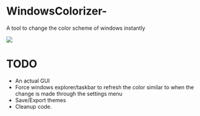 # WindowsColorizer-
A tool to change the color scheme of windows instantly

![](https://i.imgur.com/hvxMmP4.gif)

# TODO

- An actual GUI
- Force windows explorer/taskbar to refresh the color similar to when the change is made through the settings menu
- Save/Export themes
- Cleanup code.